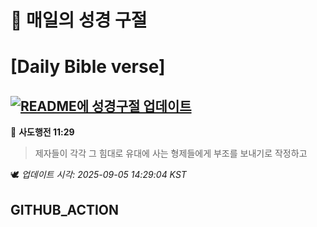 # 🙏 매일의 성경 구절
# [Daily Bible verse]
## [![README에 성경구절 업데이트](https://github.com/DONGSUKA/first_test/actions/workflows/update-readme-bible.yml/badge.svg)](https://github.com/DONGSUKA/first_test/actions/workflows/update-readme-bible.yml)
<!-- START_BIBLE_VERSE -->
📖 **사도행전 11:29**
> 제자들이 각각 그 힘대로 유대에 사는 형제들에게 부조를 보내기로 작정하고

🕊️ _업데이트 시각: 2025-09-05 14:29:04 KST_
  <!-- END_BIBLE_VERSE -->
## GITHUB_ACTION
